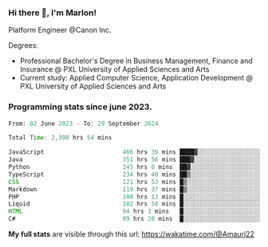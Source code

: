 
### Hi there 👋, I'm Marlon!

Platform Engineer @Canon Inc.

Degrees: 
- Professional Bachelor's Degree in Business Management, Finance and Insurance @ PXL University of Applied Sciences and Arts
- Current study: Applied Computer Science, Application Development @ PXL University of Applied Sciences and Arts

### Programming stats since june 2023.
<!--START_SECTION:waka-->

```java
From: 02 June 2023 - To: 29 September 2024

Total Time: 2,390 hrs 54 mins

JavaScript                      466 hrs 39 mins ████▓░░░░░░░░░░░░░░░░░░░░   19.23 %
Java                            351 hrs 56 mins ███▓░░░░░░░░░░░░░░░░░░░░░   14.50 %
Python                          245 hrs 6 mins  ██▓░░░░░░░░░░░░░░░░░░░░░░   10.10 %
TypeScript                      234 hrs 40 mins ██▒░░░░░░░░░░░░░░░░░░░░░░   09.67 %
CSS                             121 hrs 53 mins █▒░░░░░░░░░░░░░░░░░░░░░░░   05.02 %
Markdown                        119 hrs 37 mins █▒░░░░░░░░░░░░░░░░░░░░░░░   04.93 %
PHP                             108 hrs 13 mins █░░░░░░░░░░░░░░░░░░░░░░░░   04.46 %
Liquid                          102 hrs 58 mins █░░░░░░░░░░░░░░░░░░░░░░░░   04.24 %
HTML                            94 hrs 3 mins   █░░░░░░░░░░░░░░░░░░░░░░░░   03.88 %
C#                              89 hrs 28 mins  █░░░░░░░░░░░░░░░░░░░░░░░░   03.69 %
```

<!--END_SECTION:waka-->
**My full stats** are visible through this url: https://wakatime.com/@Amauri22

